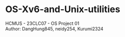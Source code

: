 # OS-Xv6-and-Unix-utilities
HCMUS - 23CLC07 - OS Project 01  
Author: DangHung845, neidy254, Kurumi2324
